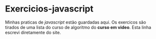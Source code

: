 # Exercicios-javascript
 Minhas praticas de *javascript* estão guardadas aqui.
 Os exercicos são tirados de uma lista do curso de algoritmo do **curso em video**.
 Esta linha escrevi diretamente do site.
